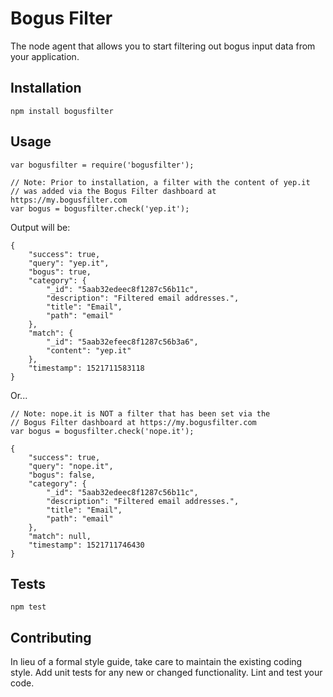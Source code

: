Bogus Filter
============

The node agent that allows you to start filtering out bogus input data from your application.

## Installation

  `npm install bogusfilter`

## Usage
```
var bogusfilter = require('bogusfilter');

// Note: Prior to installation, a filter with the content of yep.it
// was added via the Bogus Filter dashboard at https://my.bogusfilter.com
var bogus = bogusfilter.check('yep.it');
```

Output will be:
```
{
    "success": true,
    "query": "yep.it",
    "bogus": true,
    "category": {
        "_id": "5aab32edeec8f1287c56b11c",
        "description": "Filtered email addresses.",
        "title": "Email",
        "path": "email"
    },
    "match": {
        "_id": "5aab32efeec8f1287c56b3a6",
        "content": "yep.it"
    },
    "timestamp": 1521711583118
}
```

Or...

```
// Note: nope.it is NOT a filter that has been set via the
// Bogus Filter dashboard at https://my.bogusfilter.com
var bogus = bogusfilter.check('nope.it');

{
    "success": true,
    "query": "nope.it",
    "bogus": false,
    "category": {
        "_id": "5aab32edeec8f1287c56b11c",
        "description": "Filtered email addresses.",
        "title": "Email",
        "path": "email"
    },
    "match": null,
    "timestamp": 1521711746430
}
```


## Tests

  `npm test`

## Contributing

In lieu of a formal style guide, take care to maintain the existing coding style. Add unit tests for any new or changed functionality. Lint and test your code.
